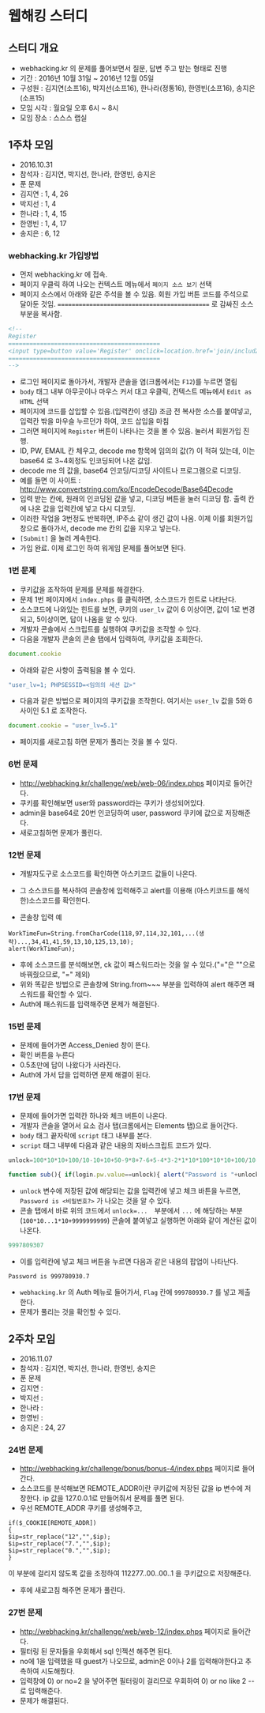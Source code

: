 # 웹해킹 스터디

## 스터디 개요
- webhacking.kr 의 문제를 풀어보면서 질문, 답변 주고 받는 형태로 진행
- 기간 : 2016년 10월 31일 ~ 2016년 12월 05일
- 구성원 : 김지연(소프16), 박지선(소프16), 한나라(정통16), 한영빈(소프16), 송지은(소프15)
- 모임 시각 : 월요일 오후 6시 ~ 8시
- 모임 장소 : 스스스 랩실

## 1주차 모임
- 2016.10.31
- 참석자 : 김지연, 박지선, 한나라, 한영빈, 송지은
- 푼 문제
 - 김지연 : 1, 4, 26
 - 박지선 : 1, 4
 - 한나라 : 1, 4, 15
 - 한영빈 : 1, 4, 17
 - 송지은 : 6, 12

### webhacking.kr 가입방법
- 먼저 webhacking.kr 에 접속.
- 페이지 우클릭 하여 나오는 컨텍스트 메뉴에서 `페이지 소스 보기` 선택
- 페이지 소스에서 아래와 같은 주석을 볼 수 있음. 회원 가입 버튼 코드를 주석으로 달아둔 것임. `===========================================` 로 감싸진 소스 부분을 복사함.
```html
<!--
Register
===========================================
<input type=button value='Register' onclick=location.href='join/includ2_join__frm__0001.php?mode=2d8d9c1703e9df8f1e8b7d0ba1578ce0' style=width:50pt;height:20pt;border:0;background:black;color:lightgreen></td></tr>
===========================================
-->
```
- 로그인 페이지로 돌아가서, 개발자 콘솔을 염(크롬에서는 `F12`)를 누르면 열림
- `body` 태그 내부 아무곳이나 마우스 커서 대고 우클릭, 컨텍스트 메뉴에서 `Edit as HTML` 선택
- 페이지에 코드를 삽입할 수 있음.(입력칸이 생김) 조금 전 복사한 소스를 붙여넣고, 입력칸 밖을 마우슬 누르던가 하여, 코드 삽입을 마침
- 그러면 페이지에 `Register` 버튼이 나타나는 것을 볼 수 있음. 눌러서 회원가입 진행.
- ID, PW, EMAIL 칸 체우고, decode me 항목에 임의의 값(?) 이 적혀 있는데, 이는 base64 로 3~4회정도 인코딩되어 나온 값임.
- decode me 의 값을, base64 인코딩/디코딩 사이트나 프로그램으로 디코딩.
 - 예를 들면 이 사이트 : http://www.convertstring.com/ko/EncodeDecode/Base64Decode
- 입력 받는 칸에, 원래의 인코딩된 값을 넣고, 디코딩 버튼을 눌러 디코딩 함. 출력 칸에 나온 값을 입력칸에 넣고 다시 디코딩.
 - 이러한 작업을 3번정도 반복하면, IP주소 같이 생긴 값이 나옴. 이제 이를 회원가입 창으로 돌아가서, decode me 칸의 값을 지우고 넣는다.
- `[Submit]` 을 눌러 계속한다.
- 가입 완료. 이제 로그인 하여 워게임 문제를 풀어보면 된다.

### 1번 문제
- 쿠키값을 조작하여 문제를 문제를 해결한다.
- 문제 1번 페이지에서 `index.phps` 를 클릭하면, 소스코드가 힌트로 나타난다.
- 소스코드에 나와있는 힌트를 보면, 쿠키의 `user_lv` 값이 6 이상이면, 값이 1로 변경되고, 5이상이면, 답이 나옴을 알 수 있다.
- 개발자 콘솔에서 스크립트를 실행하여 쿠키값을 조작할 수 있다.
- 다음을 개발자 콘솔의 콘솔 탭에서 입력하여, 쿠키값을 조회한다.
```javascript
document.cookie
```
- 아래와 같은 사항이 출력됨을 볼 수 있다.
```javascript
"user_lv=1; PHPSESSID=<임의의 세션 값>"
```
- 다음과 같은 방법으로 페이지의 쿠키값을 조작한다. 여기서는 `user_lv` 값을 5와 6 사이인 5.1 로 조작한다.
```javascript
document.cookie = "user_lv=5.1"
```
- 페이지를 새로고침 하면 문제가 풀리는 것을 볼 수 있다.

### 6번 문제
- http://webhacking.kr/challenge/web/web-06/index.phps 페이지로 들어간다.
- 쿠키를 확인해보면 user와 password라는 쿠키가 생성되어있다.
- admin을 base64로 20번 인코딩하여 user, password 쿠키에 값으로 저장해준다.
- 새로고침하면 문제가 풀린다.

### 12번 문제
- 개발자도구로 소스코드를 확인하면 아스키코드 값들이 나온다.
- 그 소스코드를 복사하여 콘솔창에 입력해주고 alert를 이용해 (아스키코드를 해석한)소스코드를 확인한다.

- 콘솔창 입력 예
```
WorkTimeFun=String.fromCharCode(118,97,114,32,101,...(생략)...,34,41,41,59,13,10,125,13,10);
alert(WorkTimeFun);
```

- 후에 소스코드를 분석해보면, ck 값이 패스워드라는 것을 알 수 있다.("="은 ""으로 바꿔줬으므로, "=" 제외)
- 위와 똑같은 방법으로 콘솔창에 String.from~~~ 부분을 입력하여 alert 해주면 패스워드를 확인할 수 있다.
- Auth에 패스워드를 입력해주면 문제가 해결된다.

### 15번 문제
- 문제에 들어가면 Access_Denied 창이 뜬다.
- 확인 버튼을 누른다
- 0.5초만에 답이 나왔다가 사라진다.
- Auth에 가서 답을 입력하면 문제 해결이 된다.

### 17번 문제
- 문제에 들어가면 입력칸 하나와 체크 버튼이 나온다.
- 개발자 콘솔을 열어서 요소 검사 탭(크롬에서는 Elements 탭)으로 들어간다.
- `body` 태그 끝자락에 `script` 태그 내부를 본다.
- `script` 태그 내부에 다음과 같은 내용의 자바스크립트 코드가 있다.

```javascript
unlock=100*10*10+100/10-10+10+50-9*8+7-6+5-4*3-2*1*10*100*10*10+100/10-10+10+50-9*8+7-6+5-4*3-2*1*10*100*10*10+100/10-10+10+50-9*8+7-6+5-4*3-2*1*10*100*10*10+100/10-10+10+50-9*8+7-6+5-4*3-2*1*10/100*10*10+100/10-10+10+50-9*8+7-6+5-4*3-2*1*10*100*10*10+100/10-10+10+50-9*8+7-6+5-4*3-2*1*10+100*10*10+100/10-10+10+50-9*8+7-6+5-4*3-2*1*10-100*10*10+100/10-10+10+50-9*8+7-6+5-4*3-2*1*10/100*10*10+100/10-10+10+50-9*8+7-6+5-4*3-2*1*10/100*10*10+100/10-10+10+50-9*8+7-6+5-4*3-2*1*10/100*10*10+100/10-10+10+50-9*8+7-6+5-4*3-2*1*10/100*10*10+100/10-10+10+50-9*8+7-6+5-4*3-2*1*10/100*10*10+100/10-10+10+50-9*8+7-6+5-4*3-2*1*10/100*10*10+100/10-10+10+50-9*8+7-6+5-4*3-2*1*10/100*10*10+100/10-10+10+50-9*8+7-6+5-4*3-2*1*10/100*10*10+100/10-10+10+50-9*8+7-6+5-4*3-2*1*10/100*10*10+100/10-10+10+50-9*8+7-6+5-4*3-2*1*10*100*10*10+100/10-10+10+50-9*8+7-6+5-4*3-2*1*10*100*10*10+100/10-10+10+50-9*8+7-6+5-4*3-2*1*10*100*10*10+100/10-10+10+50-9*8+7-6+5-4*3-2*1*10*100*10*10+100/10-10+10+50-9*8+7-6+5-4*3-2*1*10*100*10*10+100/10-10+10+50-9*8+7-6+5-4*3-2*1*10*100*10*10+100/10-10+10+50-9*8+7-6+5-4*3-2*1*10*100*10*10+100/10-10+10+50-9*8+7-6+5-4*3-2*1*10+9999999999;

function sub(){ if(login.pw.value==unlock){ alert("Password is "+unlock/10); }else { alert("Wrong");  }}
```

- `unlock` 변수에 저장된 값에 해당되는 값을 입력칸에 넣고 체크 바튼을 누르면, `Password is <비밀번호?>` 가 나오는 것을 알 수 있다.
- 콘솔 탭에서 바로 위의 코드에서 `unlock=...`　부분에서 `...` 에 해당하는 부분(`100*10...1*10+9999999999`) 콘솔에 붙여넣고 실행하면 아래와 같이 계산된 값이 나온다.

```javascript
9997809307
```

- 이를 입력칸에 넣고 체크 버튼을 누르면 다음과 같은 내용의 팝업이 나타난다.

```
Password is 999780930.7
```

- `webhacking.kr` 의 Auth 메뉴로 들어가서, `Flag` 칸에 `999780930.7` 를 넣고 제출한다.
- 문제가 풀리는 것을 확인할 수 있다.

## 2주차 모임
- 2016.11.07
- 참석자 : 김지연, 박지선, 한나라, 한영빈, 송지은
- 푼 문제
 - 김지연 : 
 - 박지선 : 
 - 한나라 : 
 - 한영빈 : 
 - 송지은 : 24, 27

### 24번 문제
- http://webhacking.kr/challenge/bonus/bonus-4/index.phps 페이지로 들어간다.
- 소스코드를 분석해보면 REMOTE_ADDR이란 쿠키값에 저장된 값을 ip 변수에 저장한다. ip 값을 127.0.0.1로 만들어줘서 문제를 풀면 된다.
- 우선 REMOTE_ADDR 쿠키를 생성해주고,

```
if($_COOKIE[REMOTE_ADDR])
{
$ip=str_replace("12","",$ip);
$ip=str_replace("7.","",$ip);
$ip=str_replace("0.","",$ip);
}
```

이 부분에 걸리지 않도록 값을 조정하여 112277..00..00..1 을 쿠키값으로 저장해준다.
- 후에 새로고침 해주면 문제가 풀린다.

### 27번 문제
- http://webhacking.kr/challenge/web/web-12/index.phps 페이지로 들어간다.
- 필터링 된 문자들을 우회해서 sql 인젝션 해주면 된다.
- no에 1을 입력했을 때 guest가 나오므로, admin은 0이나 2를 입력해야한다고 추측하여 시도해줬다.
- 입력창에 0) or no=2 을 넣어주면 필터링이 걸리므로 우회하여 0) or no like 2 -- 로 입력해준다.
- 문제가 해결된다.

